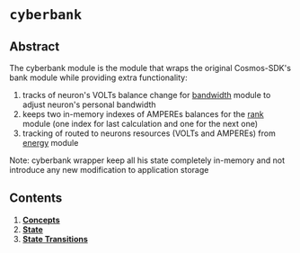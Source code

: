 # `cyberbank`

## Abstract

The cyberbank module is the module that wraps the original Cosmos-SDK's bank module while providing extra functionality:
1. tracks of neuron's VOLTs balance change for [bandwidth](../../bandwidth/spec/README.md) module to adjust neuron's personal bandwidth
2. keeps two in-memory indexes of AMPEREs balances for the [rank](../../rank/spec/README.md) module (one index for last calculation and one for the next one)
3. tracking of routed to neurons resources (VOLTs and AMPEREs) from [energy](../../grid/spec/README.md) module

Note: cyberbank wrapper keep all his state completely in-memory and not introduce any new modification to application storage  
  

## Contents

1. **[Concepts](00_concepts.md)**
3. **[State](02_state.md)**
4. **[State Transitions](03_state_transitions.md)**
